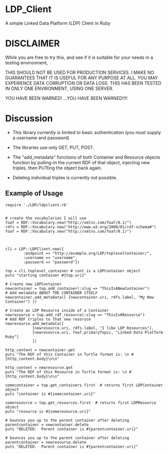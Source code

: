 # LDP_Client

A simple Linked Data Platform (LDP) Client in Ruby

# DISCLAIMER

While you are free to try this, and see if it is suitable for your needs in a testing environment,

THIS SHOULD NOT BE USED FOR PRODUCTION SERVICES.  I MAKE NO GUARANTEES
THAT IT IS USEFUL FOR ANY PURPOSE AT ALL.  YOU MAY EXPERIENCE DATA CORRUPTION
OR DATA LOSS.  THIS HAS BEEN TESTED IN ONLY ONE ENVIRONMENT, USING
ONE SERVER.

YOU HAVE BEEN WARNED! ...YOU HAVE BEEN WARNED!!!!


# Discussion

* This library currently is limited to basic authentication (you must supply a username and password)

* The libraries use only GET, PUT, POST.

* The "add_metadata" functions of both Container and Resource objects function by pulling-in
the current RDF of that object, injecting new triples, then PUTting the object back again.

* Deleting individual triples is currently not possible.

## Example of Usage

    
    require './LDP/ldpclient.rb'
    
    
    # create the vocabularies I will use
    foaf = RDF::Vocabulary.new("http://xmlns.com/foaf/0.1/")
    rdfs = RDF::Vocabulary.new("http://www.w3.org/2000/01/rdf-schema#")
    foaf = RDF::Vocabulary.new("http://xmlns.com/foaf/0.1/")
    
    
    
    cli = LDP::LDPClient.new({
            :endpoint => "http://example.org/LDP/toplevelContainer/",
            :username => "username",
            :password => "password"})
    
    top = cli.toplevel_container # cont is a LDPContainer object
    puts "starting container #{top.uri}"
    
    # Create new LDPContainer
    newcontainer = top.add_container(:slug => "ThisIsANewContainer") 
    # Add metadata ABOUT THE CONTAINER ITSELF
    newcontainer.add_metadata([ [newcontainer.uri, rdfs.label, "My New Container"] ])
    
    # Create an LDP Resource inside of a Container
    newresource = top.add_rdf_resource(:slug => "ThisIsAResource")
    # Add RDF triples to that new resoruce
    newresource.add_metadata([
                [newresource.uri, rdfs.label, "I like LDP Resources"],
                [newresource.uri, foaf.primaryTopic, "Linked Data Platform Ruby"]	    
                ]) 
    
    http_content = newcontainer.get
    puts "The RDF of this Container in Turtle format is: \n #{http_content.body}\n\n"
    
    http_content = newresource.get
    puts "The RDF of this Resource in Turtle format is: \n #{http_content.body}\n\n"
    
    somecontainer = top.get_containers.first  # returns first LDPContainer object
    puts "container is #{somecontainer.uri}"
    
    someresource = top.get_resources.first  # returns first LDPResource object
    puts "resource is #{someresource.uri}"
    
    # bounces you up to the parent container after deleting
    parentcontainer = newcontainer.delete
    puts "DELETED.  Parent container is #{parentcontainer.uri}"
    
    # bounces you up to the parent container after deleting
    parentcontainer = newresource.delete
    puts "DELETED.  Parent container is #{parentcontainer.uri}"


